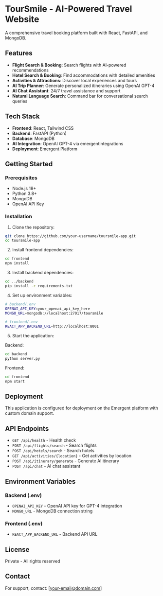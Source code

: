 # TourSmile - AI-Powered Travel Website

A comprehensive travel booking platform built with React, FastAPI, and MongoDB.

## Features

- **Flight Search & Booking**: Search flights with AI-powered recommendations
- **Hotel Search & Booking**: Find accommodations with detailed amenities 
- **Activities & Attractions**: Discover local experiences and tours
- **AI Trip Planner**: Generate personalized itineraries using OpenAI GPT-4
- **AI Chat Assistant**: 24/7 travel assistance and support
- **Natural Language Search**: Command bar for conversational search queries

## Tech Stack

- **Frontend**: React, Tailwind CSS
- **Backend**: FastAPI (Python)
- **Database**: MongoDB
- **AI Integration**: OpenAI GPT-4 via emergentintegrations
- **Deployment**: Emergent Platform

## Getting Started

### Prerequisites
- Node.js 18+
- Python 3.8+
- MongoDB
- OpenAI API Key

### Installation

1. Clone the repository:
```bash
git clone https://github.com/your-username/toursmile-app.git
cd toursmile-app
```

2. Install frontend dependencies:
```bash
cd frontend
npm install
```

3. Install backend dependencies:
```bash
cd ../backend
pip install -r requirements.txt
```

4. Set up environment variables:
```bash
# backend/.env
OPENAI_API_KEY=your_openai_api_key_here
MONGO_URL=mongodb://localhost:27017/toursmile

# frontend/.env
REACT_APP_BACKEND_URL=http://localhost:8001
```

5. Start the application:

Backend:
```bash
cd backend
python server.py
```

Frontend:
```bash
cd frontend
npm start
```

## Deployment

This application is configured for deployment on the Emergent platform with custom domain support.

## API Endpoints

- `GET /api/health` - Health check
- `POST /api/flights/search` - Search flights
- `POST /api/hotels/search` - Search hotels  
- `GET /api/activities/{location}` - Get activities by location
- `POST /api/itinerary/generate` - Generate AI itinerary
- `POST /api/chat` - AI chat assistant

## Environment Variables

### Backend (.env)
- `OPENAI_API_KEY` - OpenAI API key for GPT-4 integration
- `MONGO_URL` - MongoDB connection string

### Frontend (.env)  
- `REACT_APP_BACKEND_URL` - Backend API URL

## License

Private - All rights reserved

## Contact

For support, contact: [your-email@domain.com]
